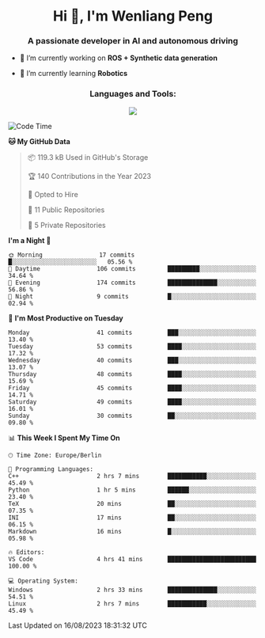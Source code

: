 <h1 align="center">Hi 👋, I'm Wenliang Peng</h1>
<h3 align="center">A passionate developer in AI and autonomous driving</h3>

- 🔭 I’m currently working on **ROS + Synthetic data generation**

- 🌱 I’m currently learning **Robotics**

<!-- <h3 align="left">Connect with me:</h3> -->
<!-- <p align="left">
</p> -->

<h3 align="center">Languages and Tools:</h3>
<p align="center">
  <a href="https://skillicons.dev">
    <img src="https://skillicons.dev/icons?i=cpp,ros,docker,azure,git,linux,py,pytorch,cmake,githubactions,powershell,md&perline=6" />
  </a>
</p>


<!-- <p><img align="center" src="https://github-readme-stats.vercel.app/api/top-langs?username=bpwl0121&show_icons=true&locale=en&layout=compact" alt="bpwl0121" /></p> -->

<!-- <p><img align="center" src="https://github-readme-streak-stats.herokuapp.com/?user=bpwl0121&" alt="bpwl0121" /></p> -->

<!--START_SECTION:waka-->
![Code Time](http://img.shields.io/badge/Code%20Time-133%20hrs%2027%20mins-blue)

**🐱 My GitHub Data** 

> 📦 119.3 kB Used in GitHub's Storage 
 > 
> 🏆 140 Contributions in the Year 2023
 > 
> 💼 Opted to Hire
 > 
> 📜 11 Public Repositories 
 > 
> 🔑 5 Private Repositories 
 > 
**I'm a Night 🦉** 

```text
🌞 Morning                17 commits          █░░░░░░░░░░░░░░░░░░░░░░░░   05.56 % 
🌆 Daytime                106 commits         █████████░░░░░░░░░░░░░░░░   34.64 % 
🌃 Evening                174 commits         ██████████████░░░░░░░░░░░   56.86 % 
🌙 Night                  9 commits           █░░░░░░░░░░░░░░░░░░░░░░░░   02.94 % 
```
📅 **I'm Most Productive on Tuesday** 

```text
Monday                   41 commits          ███░░░░░░░░░░░░░░░░░░░░░░   13.40 % 
Tuesday                  53 commits          ████░░░░░░░░░░░░░░░░░░░░░   17.32 % 
Wednesday                40 commits          ███░░░░░░░░░░░░░░░░░░░░░░   13.07 % 
Thursday                 48 commits          ████░░░░░░░░░░░░░░░░░░░░░   15.69 % 
Friday                   45 commits          ████░░░░░░░░░░░░░░░░░░░░░   14.71 % 
Saturday                 49 commits          ████░░░░░░░░░░░░░░░░░░░░░   16.01 % 
Sunday                   30 commits          ██░░░░░░░░░░░░░░░░░░░░░░░   09.80 % 
```


📊 **This Week I Spent My Time On** 

```text
🕑︎ Time Zone: Europe/Berlin

💬 Programming Languages: 
C++                      2 hrs 7 mins        ███████████░░░░░░░░░░░░░░   45.49 % 
Python                   1 hr 5 mins         ██████░░░░░░░░░░░░░░░░░░░   23.40 % 
TeX                      20 mins             ██░░░░░░░░░░░░░░░░░░░░░░░   07.35 % 
INI                      17 mins             ██░░░░░░░░░░░░░░░░░░░░░░░   06.15 % 
Markdown                 16 mins             █░░░░░░░░░░░░░░░░░░░░░░░░   05.98 % 

🔥 Editors: 
VS Code                  4 hrs 41 mins       █████████████████████████   100.00 % 

💻 Operating System: 
Windows                  2 hrs 33 mins       ██████████████░░░░░░░░░░░   54.51 % 
Linux                    2 hrs 7 mins        ███████████░░░░░░░░░░░░░░   45.49 % 
```


 Last Updated on 16/08/2023 18:31:32 UTC
<!--END_SECTION:waka-->
